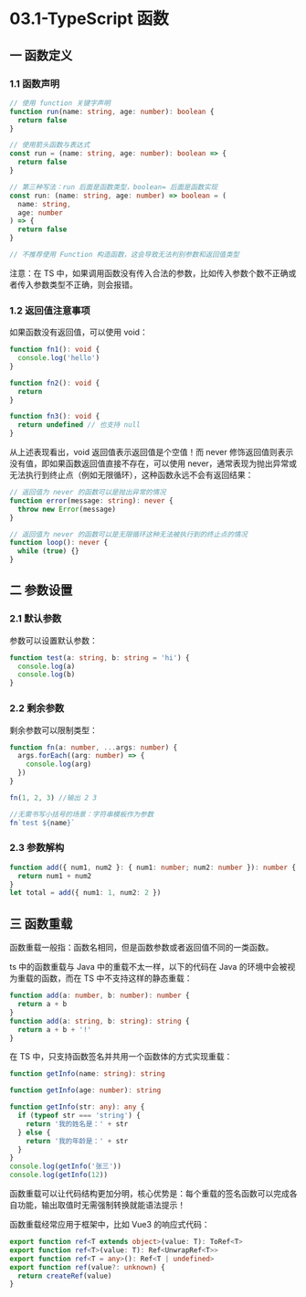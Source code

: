 # 03.1-TypeScript 函数

## 一 函数定义

### 1.1 函数声明

```ts
// 使用 function 关键字声明
function run(name: string, age: number): boolean {
  return false
}

// 使用箭头函数与表达式
const run = (name: string, age: number): boolean => {
  return false
}

// 第三种写法：run 后面是函数类型，boolean= 后面是函数实现
const run: (name: string, age: number) => boolean = (
  name: string,
  age: number
) => {
  return false
}

// 不推荐使用 Function 构造函数，这会导致无法判别参数和返回值类型
```

注意：在 TS 中，如果调用函数没有传入合法的参数，比如传入参数个数不正确或者传入参数类型不正确，则会报错。

### 1.2 返回值注意事项

如果函数没有返回值，可以使用 void：

```ts
function fn1(): void {
  console.log('hello')
}

function fn2(): void {
  return
}

function fn3(): void {
  return undefined // 也支持 null
}
```

从上述表现看出，void 返回值表示返回值是个空值！而 never 修饰返回值则表示没有值，即如果函数返回值直接不存在，可以使用 never，通常表现为抛出异常或无法执行到终止点（例如无限循环），这种函数永远不会有返回结果：

```ts
// 返回值为 never 的函数可以是抛出异常的情况
function error(message: string): never {
  throw new Error(message)
}

// 返回值为 never 的函数可以是无限循环这种无法被执行到的终止点的情况
function loop(): never {
  while (true) {}
}
```

## 二 参数设置

### 2.1 默认参数

参数可以设置默认参数：

```ts
function test(a: string, b: string = 'hi') {
  console.log(a)
  console.log(b)
}
```

### 2.2 剩余参数

剩余参数可以限制类型：

```ts
function fn(a: number, ...args: number) {
  args.forEach((arg: number) => {
    console.log(arg)
  })
}

fn(1, 2, 3) //输出 2 3

//无需书写小括号的场景：字符串模板作为参数
fn`test ${name}`
```

### 2.3 参数解构

```ts
function add({ num1, num2 }: { num1: number; num2: number }): number {
  return num1 + num2
}
let total = add({ num1: 1, num2: 2 })
```

## 三 函数重载

函数重载一般指：函数名相同，但是函数参数或者返回值不同的一类函数。

ts 中的函数重载与 Java 中的重载不太一样，以下的代码在 Java 的环境中会被视为重载的函数，而在 TS 中不支持这样的静态重载：

```ts
function add(a: number, b: number): number {
  return a + b
}
function add(a: string, b: string): string {
  return a + b + '!'
}
```

在 TS 中，只支持函数签名并共用一个函数体的方式实现重载：

```ts
function getInfo(name: string): string

function getInfo(age: number): string

function getInfo(str: any): any {
  if (typeof str === 'string') {
    return '我的姓名是：' + str
  } else {
    return '我的年龄是：' + str
  }
}
console.log(getInfo('张三'))
console.log(getInfo(12))
```

函数重载可以让代码结构更加分明，核心优势是：每个重载的签名函数可以完成各自功能，输出取值时无需强制转换就能语法提示！

函数重载经常应用于框架中，比如 Vue3 的响应式代码：

```ts
export function ref<T extends object>(value: T): ToRef<T>
export function ref<T>(value: T): Ref<UnwrapRef<T>>
export function ref<T = any>(): Ref<T | undefined>
export function ref(value?: unknown) {
  return createRef(value)
}
```
